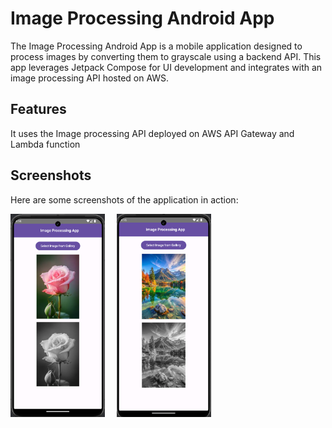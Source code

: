 # Image Processing Android App
 
The Image Processing Android App is a mobile application designed to process images by converting them to grayscale using a backend API. This app leverages Jetpack Compose for UI development and integrates with an image processing API hosted on AWS.

## Features

It uses the Image processing API deployed on AWS API Gateway and Lambda function

## Screenshots

Here are some screenshots of the application in action:

<div>
  <img src="images/1.jpg" alt="Image Selection" width="30%" style="display:inline; margin-right:15px;">
  <img src="images/2.jpg" alt="Grayscale Conversion" width="30%" style="display:inline;">
</div>
